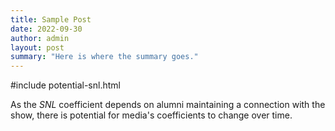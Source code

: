 ```yaml
---
title: Sample Post
date: 2022-09-30
author: admin
layout: post
summary: "Here is where the summary goes."
---
```

#include potential-snl.html

As the *SNL* coefficient depends on alumni maintaining a connection with the show, there is potential for media's coefficients to change over time. 